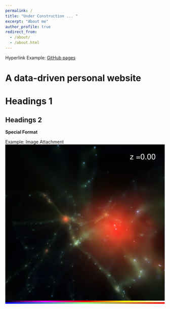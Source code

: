 ```yaml
---
permalink: /
title: "Under Construction ... "
excerpt: "About me"
author_profile: true
redirect_from: 
  - /about/
  - /about.html
---
```


Hyperlink Example: [GitHub pages](https://pages.github.com)

A data-driven personal website
======

Headings 1
======

Headings 2
------

**Special Format**

Example: Image Attachment
![A Simulated Galaxy Group](/images/galaxy_group.png)

